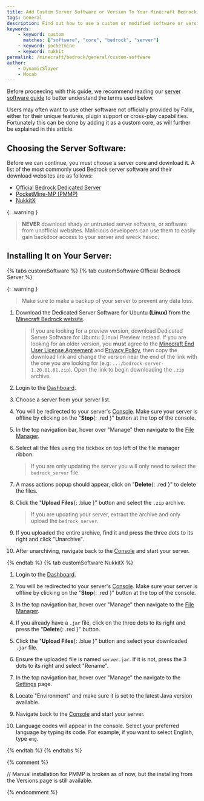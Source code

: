 ```yaml
---
title: Add Custom Server Software or Version To Your Minecraft Bedrock Server
tags: General
description: Find out how to use a custom or modified software or version not available in the versions list.
keywords:
    - keyword: custom
      matches: ["software", "core", "bedrock", "server"]
    - keyword: pocketmine
    - keyword: nukkit
permalink: /minecraft/bedrock/general/custom-software
author:
    - DynamicSlayer
    - Mocab
---
```


Before proceeding with this guide, we recommend reading our [server software guide](/minecraft/bedrock/general/server-software) to better understand the terms used below.

Users may often want to use other software not officially provided by Falix, either for their unique features, plugin support or cross-play capabilities. Fortunately this can be done by adding it as a custom core, as will further be explained in this article.

## Choosing the Server Software:

Before we can continue, you must choose a server core and download it. A list of the most commonly used Bedrock server software and their download websites are as follows:

-   [Official Bedrock Dedicated Server](https://www.minecraft.net/en-us/download/server/bedrock)
-   [PocketMine-MP (PMMP)](https://github.com/pmmp/PocketMine-MP/releases)
-   [NukkitX](https://ci.opencollab.dev/job/NukkitX/job/Nukkit/job/master)

{: .warning }

> **NEVER** download shady or untrusted server software, or software from unofficial websites. Malicious developers can use them to easily gain backdoor access to your server and wreck havoc.

## Installing It on Your Server:

{% tabs customSoftware %}
{% tab customSoftware <i class="bedrock-software bedrock"></i> Official Bedrock Server %}

{: .warning }

> Make sure to make a backup of your server to prevent any data loss.

1. Download the Dedicated Server Software for Ubuntu **(Linux)** from the [Minecraft Bedrock website](https://www.minecraft.net/en-us/download/server/bedrock).

    > If you are looking for a preview version, download Dedicated Server Software for Ubuntu (Linux) Preview instead.
    > If you are looking for an older version, you **must** agree to the [Minecraft End User License Agreement](https://www.minecraft.net/en-us/eula) and [Privacy Policy](https://www.microsoft.com/en-us/privacy/privacystatement), then copy the download link and change the version near the end of the link with the one you are looking for (e.g: `.../bedrock-server-1.20.81.01.zip`). Open the link to begin downloading the `.zip` archive.

2. Login to the [Dashboard](https://client.falixnodes.net/).

3. Choose a server from your server list.

4. You will be redirected to your server's [Console](https://client.falixnodes.net/server/console). Make sure your server is offline by clicking on the "**Stop**{: .red }" button at the top of the console.

5. In the top navigation bar, hover over "Manage" then navigate to the [File Manager](https://client.falixnodes.net/server/filemanager).

6. Select all the files using the tickbox on top left of the file manager ribbon.

    > If you are only updating the server you will only need to select the `bedrock_server` file.

7. A mass actions popup should appear, click on "**Delete**{: .red }" to delete the files.

8. Click the "**Upload Files**{: .blue }" button and select the `.zip` archive.

    > If you are updating your server, extract the archive and only upload the `bedrock_server`.

9. If you uploaded the entire archive, find it and press the three dots to its right and click "Unarchive".

10. After unarchiving, navigate back to the [Console](https://client.falixnodes.net/server/console) and start your server.

{% endtab %}
{% tab customSoftware <i class="bedrock-software nukkit"></i> NukkitX %}

1. Login to the [Dashboard](https://client.falixnodes.net/).

2. You will be redirected to your server's [Console](https://client.falixnodes.net/server/console). Make sure your server is offline by clicking on the "**Stop**{: .red }" button at the top of the console.

3. In the top navigation bar, hover over "Manage" then navigate to the [File Manager](https://client.falixnodes.net/server/filemanager).

4. If you already have a `.jar` file, click on the three dots to its right and press the "**Delete**{: .red }" button.

5. Click the "**Upload Files**{: .blue }" button and select your downloaded `.jar` file.

6. Ensure the uploaded file is named `server.jar`. If it is not, press the 3 dots to its right and select "Rename".

7. In the top navigation bar, hover over "Manage" the navigate to the [Settings](https://client.falixnodes.net/server/settings) page.

8. Locate "Environment" and make sure it is set to the latest Java version available.

9. Navigate back to the [Console](https://client.falixnodes.net/server/console) and start your server.

10. Language codes will appear in the console. Select your preferred language by typing its code. For example, if you want to select English, type `eng`.

{% endtab %}
{% endtabs %}

{% comment %}

// Manual installation for PMMP is broken as of now, but the installing from the Versions page is still available.

{% endcomment %}
